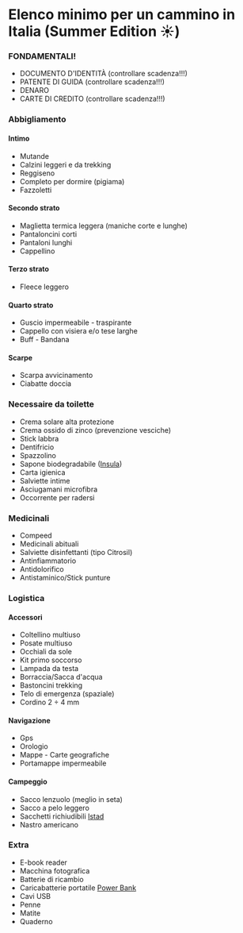 # Elenco minimo per un cammino in Italia (Summer Edition ☀️)

### FONDAMENTALI!
* DOCUMENTO D'IDENTITÀ (controllare scadenza!!!)
* PATENTE DI GUIDA (controllare scadenza!!!)
* DENARO
* CARTE DI CREDITO (controllare scadenza!!!)

### Abbigliamento

#### Intimo
* Mutande
* Calzini leggeri e da trekking
* Reggiseno
* Completo per dormire (pigiama)
* Fazzoletti

#### Secondo strato
* Maglietta termica leggera (maniche corte e lunghe)
* Pantaloncini corti
* Pantaloni lunghi
* Cappellino

#### Terzo strato
* Fleece leggero

#### Quarto strato
* Guscio impermeabile - traspirante
* Cappello con visiera e/o tese larghe
* Buff - Bandana

#### Scarpe
* Scarpa avvicinamento
* Ciabatte doccia

### Necessaire da toilette
* Crema solare alta protezione
* Crema ossido di zinco (prevenzione vesciche)
* Stick labbra
* Dentifricio
* Spazzolino
* Sapone biodegradabile ([Insula](https://www.facebook.com/insulabodycare/))
* Carta igienica
* Salviette intime
* Asciugamani microfibra
* Occorrente per radersi

### Medicinali
* Compeed
* Medicinali abituali
* Salviette disinfettanti (tipo Citrosil)
* Antinfiammatorio
* Antidolorifico
* Antistaminico/Stick punture

### Logistica

#### Accessori
* Coltellino multiuso
* Posate multiuso
* Occhiali da sole
* Kit primo soccorso
* Lampada da testa
* Borraccia/Sacca d'acqua
* Bastoncini trekking
* Telo di emergenza (spaziale)
* Cordino 2 ÷ 4 mm
  
#### Navigazione
* Gps
* Orologio
* Mappe - Carte geografiche
* Portamappe impermeabile

#### Campeggio
* Sacco lenzuolo (meglio in seta)
* Sacco a pelo leggero
* Sacchetti richiudibili [Istad](https://www.ikea.com/it/it/catalog/products/80339281/)
* Nastro americano

### Extra
* E-book reader
* Macchina fotografica
* Batterie di ricambio
* Caricabatterie portatile [Power Bank](https://www.amazon.it/Migliorata-Anker-Portatile-PowerCore-Retrocompatibile/dp/B01N0X3NL5/)
* Cavi USB
* Penne
* Matite
* Quaderno
